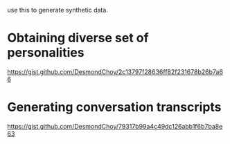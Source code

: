use this to generate synthetic data. 

# Obtaining diverse set of personalities

https://gist.github.com/DesmondChoy/2c13797f28636ff82f231678b26b7a66

# Generating conversation transcripts

https://gist.github.com/DesmondChoy/79317b99a4c49dc126abb1f6b7ba8e63